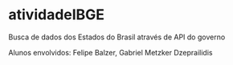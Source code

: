 # atividadeIBGE
Busca de dados dos Estados do Brasil através de API do governo

Alunos envolvidos: Felipe Balzer, Gabriel Metzker Dzeprailidis
